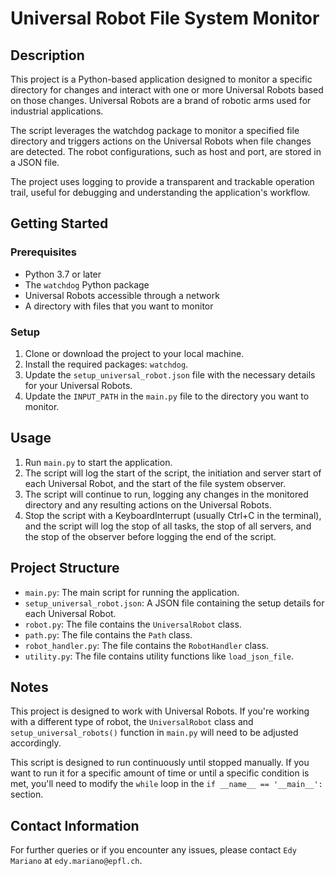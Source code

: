 # Universal Robot File System Monitor

## Description
This project is a Python-based application designed to monitor a specific directory for changes and interact with one or more Universal Robots based on those changes. Universal Robots are a brand of robotic arms used for industrial applications. 

The script leverages the watchdog package to monitor a specified file directory and triggers actions on the Universal Robots when file changes are detected. The robot configurations, such as host and port, are stored in a JSON file.

The project uses logging to provide a transparent and trackable operation trail, useful for debugging and understanding the application's workflow.

## Getting Started
### Prerequisites
- Python 3.7 or later
- The `watchdog` Python package
- Universal Robots accessible through a network
- A directory with files that you want to monitor

### Setup
1. Clone or download the project to your local machine.
2. Install the required packages: `watchdog`.
3. Update the `setup_universal_robot.json` file with the necessary details for your Universal Robots.
4. Update the `INPUT_PATH` in the `main.py` file to the directory you want to monitor.

## Usage
1. Run `main.py` to start the application.
2. The script will log the start of the script, the initiation and server start of each Universal Robot, and the start of the file system observer.
3. The script will continue to run, logging any changes in the monitored directory and any resulting actions on the Universal Robots.
4. Stop the script with a KeyboardInterrupt (usually Ctrl+C in the terminal), and the script will log the stop of all tasks, the stop of all servers, and the stop of the observer before logging the end of the script.

## Project Structure
- `main.py`: The main script for running the application.
- `setup_universal_robot.json`: A JSON file containing the setup details for each Universal Robot.
- `robot.py`: The file contains the `UniversalRobot` class.
- `path.py`: The file contains the `Path` class.
- `robot_handler.py`: The file contains the `RobotHandler` class.
- `utility.py`: The file contains utility functions like `load_json_file`.

## Notes
This project is designed to work with Universal Robots. If you're working with a different type of robot, the `UniversalRobot` class and `setup_universal_robots()` function in `main.py` will need to be adjusted accordingly.

This script is designed to run continuously until stopped manually. If you want to run it for a specific amount of time or until a specific condition is met, you'll need to modify the `while` loop in the `if __name__ == '__main__':` section.

## Contact Information
For further queries or if you encounter any issues, please contact `Edy Mariano` at `edy.mariano@epfl.ch`.
